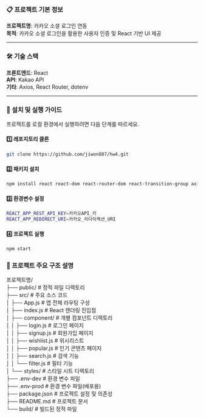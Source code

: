 ### 📋 프로젝트 기본 정보  
**프로젝트명**: 카카오 소셜 로그인 연동  
**목적**: 카카오 소셜 로그인을 활용한 사용자 인증 및 React 기반 UI 제공  

---

### 🛠 기술 스택  
**프론트엔드**: React  
**API**: Kakao API  
**기타**: Axios, React Router, dotenv  

---

### 🚀 설치 및 실행 가이드  
프로젝트를 로컬 환경에서 실행하려면 다음 단계를 따르세요.  

#### 1️⃣ 레포지토리 클론  
```bash  
git clone https://github.com/jiwon887/hw4.git  
```

#### 2️⃣ 패키지 설치
```bash
npm install react react-dom react-router-dom react-transition-group axios dotenv  
```

#### 3️⃣ 환경변수 설정
```bash
REACT_APP_REST_API_KEY=카카오API_키  
REACT_APP_REDIRECT_URI=카카오_리다이렉션_URI  
```

#### 4️⃣ 프로젝트 실행
```bash
npm start  
```


### 📂 프로젝트 주요 구조 설명

프로젝트명/  
├── public/                   # 정적 파일 디렉토리  
├── src/                      # 주요 소스 코드  
│   ├── App.js                # 앱 전체 라우팅 구성  
│   ├── index.js              # React 렌더링 진입점  
│   ├── component/            # 개별 컴포넌트 디렉토리  
│   │   ├── login.js          # 로그인 페이지  
│   │   ├── signup.js         # 회원가입 페이지  
│   │   ├── wishlist.js       # 위시리스트  
│   │   ├── popular.js        # 인기 콘텐츠 페이지  
│   │   ├── search.js         # 검색 기능  
│   │   └── filter.js         # 필터 기능  
│   └── styles/               # 스타일 시트 디렉토리  
├── .env-dev                  # 환경 변수 파일  
├── .env-prod                 # 환경 변수 파일(배포용)  
├── package.json              # 프로젝트 설정 및 의존성  
├── README.md                 # 프로젝트 문서  
└── build/                    # 빌드된 정적 파일  



